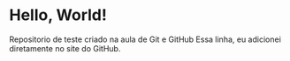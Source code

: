 # Hello, World!
 Repositorio de teste criado na aula de Git e GitHub
Essa linha, eu adicionei diretamente no site do GitHub.

